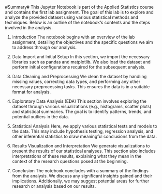 #Summary#
This Jupyter Notebook is part of the Applied Statistics course and contains the first lab assignment. The goal of this lab is to explore and analyze the provided dataset using various statistical methods and techniques. Below is an outline of the notebook's contents and the steps involved in the analysis.

1. Introduction
The notebook begins with an overview of the lab assignment, detailing the objectives and the specific questions we aim to address through our analysis.

2. Data Import and Initial Setup
In this section, we import the necessary libraries such as pandas and matplotlib. We also load the dataset and perform initial configurations required for the subsequent analysis.

3. Data Cleaning and Preprocessing
We clean the dataset by handling missing values, correcting data types, and performing any other necessary preprocessing tasks. This ensures the data is in a suitable format for analysis.

4. Exploratory Data Analysis (EDA)
This section involves exploring the dataset through various visualizations (e.g., histograms, scatter plots) and statistical summaries. The goal is to identify patterns, trends, and potential outliers in the data.

5. Statistical Analysis
Here, we apply various statistical tests and models to the data. This may include hypothesis testing, regression analysis, and other inferential statistics to draw meaningful conclusions from the data.

6. Results Visualization and Interpretation
We generate visualizations to present the results of our statistical analyses. This section also includes interpretations of these results, explaining what they mean in the context of the research questions posed at the beginning.

7. Conclusion
The notebook concludes with a summary of the findings from the analysis. We discuss any significant insights gained and their implications. Additionally, we may suggest potential areas for further research or analysis based on our results.

